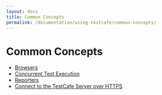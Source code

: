 ```yaml
---
layout: docs
title: Common Concepts
permalink: /documentation/using-testcafe/common-concepts/
---
```

# Common Concepts

* [Browsers](browsers/README.md)
* [Concurrent Test Execution](concurrent-test-execution.md)
* [Reporters](reporters.md)
* [Connect to the TestCafe Server over HTTPS](connect-to-the-testcafe-server-over-https.md)

